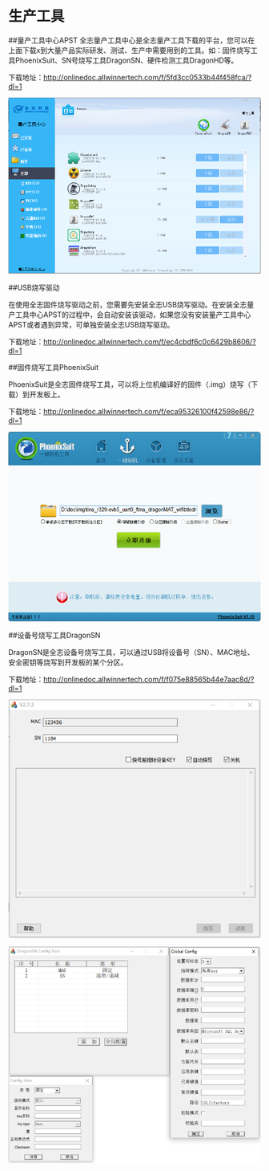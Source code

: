 # 生产工具

##量产工具中心APST
全志量产工具中心是全志量产工具下载的平台，您可以在上面下载x到大量产品实际研发、测试、生产中需要用到的工具。如：固件烧写工具PhoenixSuit、SN号烧写工具DragonSN、硬件检测工具DragonHD等。  

下载地址：<http://onlinedoc.allwinnertech.com/f/5fd3cc0533b44f458fca/?dl=1>

![APST截图](../assets/img/APST截图.png)



##USB烧写驱动

在使用全志固件烧写驱动之前，您需要先安装全志USB烧写驱动。在安装全志量产工具中心APST的过程中，会自动安装该驱动，如果您没有安装量产工具中心APST或者遇到异常，可单独安装全志USB烧写驱动。

下载地址：http://onlinedoc.allwinnertech.com/f/ec4cbdf6c0c6429b8606/?dl=1



##固件烧写工具PhoenixSuit

PhoenixSuit是全志固件烧写工具，可以将上位机编译好的固件（.img）烧写（下载）到开发板上。    

下载地址：<http://onlinedoc.allwinnertech.com/f/eca95326100f42598e86/?dl=1>

![PhoenixSuit截图](../assets/img/PhoenixSuit%E6%88%AA%E5%9B%BE.png)



##设备号烧写工具DragonSN

DragonSN是全志设备号烧写工具，可以通过USB将设备号（SN）、MAC地址、安全密钥等烧写到开发板的某个分区。

下载地址：<http://onlinedoc.allwinnertech.com/f/f075e88565b44e7aac8d/?dl=1>   

![DragonSN截图](../assets/img/DragonSN%E6%88%AA%E5%9B%BE.png)

![DragonSN配置截图](../assets/img/DragonSN%E9%85%8D%E7%BD%AE%E6%88%AA%E5%9B%BE.png)